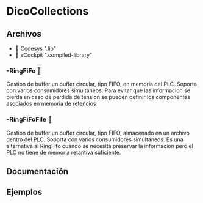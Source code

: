 # DicoCollections
## Archivos
- :orange_book: Codesys ".lib"               
- :green_book: eCockpit ".compiled-library"   

### -RingFiFo :green_book:
  Gestion de buffer un buffer circular, tipo FIFO, en memoria del PLC. Soporta con varios consumidores simultaneos. Para evitar que las informacion se pierda en caso de perdida de tension se pueden definir los componentes asociados en memoria de retencios
  

### -RingFiFoFile :green_book:
  Gestion de buffer un buffer circular, tipo FIFO, almacenado en un archivo dentro del PLC. Soporta con varios consumidores simultaneos. Es una alternativa al RingFifo cuando se necesita preservar la informacion pero el PLC no tiene de memoria retantiva suficiente. 



## Documentación

## Ejemplos


